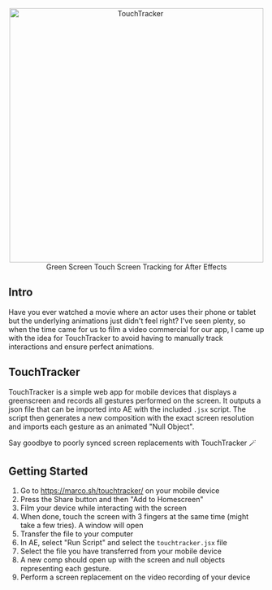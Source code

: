 <p align="center">
	<a href="https://github.com/Marcocanc/TouchTracker/"><img width="500" src="https://user-images.githubusercontent.com/1622982/229356326-2d5336bd-03a5-4429-baa4-a2b4b7fa79ac.png" alt="TouchTracker" /></a><br />Green Screen Touch Screen Tracking for After Effects<br />
</p>

## Intro
Have you ever watched a movie where an actor uses their phone or tablet but the underlying animations just didn't feel right? I've seen plenty, so when the time came for us to film a video commercial for our app, I came up with the idea for TouchTracker to avoid having to manually track interactions and ensure perfect animations.

## TouchTracker
TouchTracker is a simple web app for mobile devices that displays a greenscreen and records all gestures performed on the screen.
It outputs a json file that can be imported into AE with the included `.jsx` script. The script then generates a new composition with the exact screen resolution and imports each gesture as an animated "Null Object".

Say goodbye to poorly synced screen replacements with TouchTracker 🪄

## Getting Started
1. Go to https://marco.sh/touchtracker/ on your mobile device
2. Press the Share button and then "Add to Homescreen"
3. Film your device while interacting with the screen
4. When done, touch the screen with 3 fingers at the same time (might take a few tries). A window will open
5. Transfer the file to your computer
6. In AE, select "Run Script" and select the `touchtracker.jsx` file
7. Select the file you have transferred from your mobile device
8. A new comp should open up with the screen and null objects representing each gesture. 
9. Perform a screen replacement on the video recording of your device

